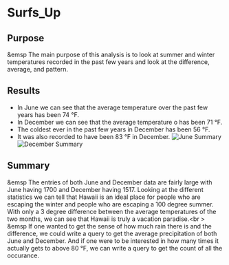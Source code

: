 # Surfs_Up
## Purpose
&emsp The main purpose of this analysis is to look at summer and winter temperatures recorded in the past 
few years and look at the difference, average, and pattern.

## Results
- In June we can see that the average temperature over the past few years has been 74 °F.
- In December we can see that the average temperature o has been 71 °F.
- The coldest ever in the past few years in December has been 56 °F.
- It was also recorded to have been 83 °F in December.
![June Summary]()
![December Summary]()

## Summary
&emsp The entries of both June and December data are fairly large with June having 1700 and December having 1517.
Looking at the different statistics we can tell that Hawaii is an ideal place for people who are escaping the 
winter and people who are escaping a 100 degree summer. With only a 3 degree difference between the average 
temperatures of the two months, we can see that Hawaii is truly a vacation paradise.<br \>
&emsp If one wanted to get the sense of how much rain there is and the difference, we could write a query 
to get the average precipitation of both June and December. And if one were to be interested in how many 
times it actually gets to above 80 °F, we can write a query to get the count of all the occurance.